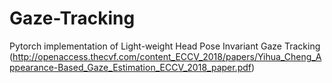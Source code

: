# Gaze-Tracking
Pytorch implementation of Light-weight Head Pose Invariant Gaze Tracking (http://openaccess.thecvf.com/content_ECCV_2018/papers/Yihua_Cheng_Appearance-Based_Gaze_Estimation_ECCV_2018_paper.pdf)
